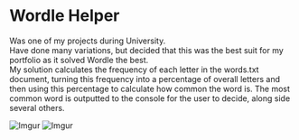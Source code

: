 # Wordle Helper
Was one of my projects during University.<br >
Have done many variations, but decided that this was the best suit for my portfolio as it solved Wordle the best.<br >
My solution calculates the frequency of each letter in the words.txt document, turning this frequency into a percentage of overall letters and then using this percentage to calculate how common the word is. The most common word is outputted to the console for the user to decide, along side several others.

![Imgur](https://i.imgur.com/Y7EYg2G.png) ![Imgur](https://i.imgur.com/43yiWme.png)
